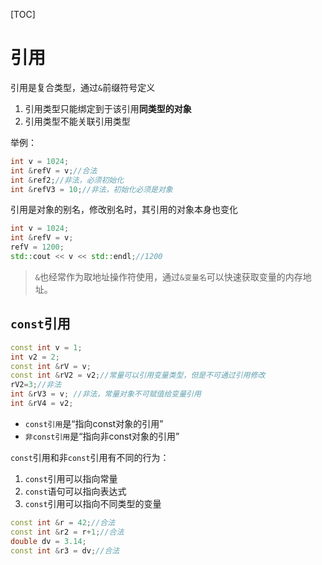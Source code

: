 [TOC]

# 引用
引用是复合类型，通过`&`前缀符号定义
1. 引用类型只能绑定到于该引用**同类型的对象**
2. 引用类型不能关联引用类型

举例：
```C++
int v = 1024;
int &refV = v;//合法
int &ref2;//非法，必须初始化
int &refV3 = 10;//非法，初始化必须是对象
```

引用是对象的别名，修改别名时，其引用的对象本身也变化
```C++
int v = 1024;
int &refV = v;
refV = 1200;
std::cout << v << std::endl;//1200
```

> `&`也经常作为取地址操作符使用，通过`&变量名`可以快速获取变量的内存地址。

## `const`引用
```C++
const int v = 1;
int v2 = 2;
const int &rV = v;
const int &rV2 = v2;//常量可以引用变量类型，但是不可通过引用修改
rV2=3;//非法
int &rV3 = v; //非法，常量对象不可赋值给变量引用
int &rV4 = v2;
```

- `const引用`是“指向const对象的引用”
- `非const引用`是“指向非const对象的引用”

`const`引用和非`const`引用有不同的行为：
1. `const`引用可以指向常量
2. `const`语句可以指向表达式
3. `const`引用可以指向不同类型的变量
```c++
const int &r = 42;//合法
const int &r2 = r+1;//合法
double dv = 3.14;
const int &r3 = dv;//合法
```
